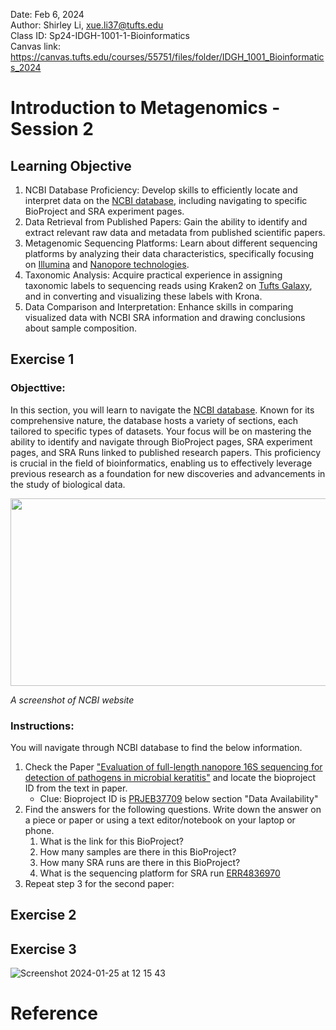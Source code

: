 Date: Feb 6, 2024   
Author: Shirley Li, xue.li37@tufts.edu     
Class ID: Sp24-IDGH-1001-1-Bioinformatics    
Canvas link: https://canvas.tufts.edu/courses/55751/files/folder/IDGH_1001_Bioinformatics_2024 
# Introduction to Metagenomics - Session 2
## Learning Objective
1.	NCBI Database Proficiency: Develop skills to efficiently locate and interpret data on the [NCBI database](https://www.ncbi.nlm.nih.gov/), including navigating to specific BioProject and SRA experiment pages.
2.	Data Retrieval from Published Papers: Gain the ability to identify and extract relevant raw data and metadata from published scientific papers.
3.	Metagenomic Sequencing Platforms: Learn about different sequencing platforms by analyzing their data characteristics, specifically focusing on [Illumina](https://www.sciencedirect.com/science/article/pii/S0198885921000628) and [Nanopore technologies](https://www.nature.com/articles/nbt.3423).
4.	Taxonomic Analysis: Acquire practical experience in assigning taxonomic labels to sequencing reads using Kraken2 on [Tufts Galaxy](https://galaxy.cluster.tufts.edu/), and in converting and visualizing these labels with Krona.
5.	Data Comparison and Interpretation: Enhance skills in comparing visualized data with NCBI SRA information and drawing conclusions about sample composition.

## Exercise 1
### Objecttive: 
In this section, you will learn to navigate the [NCBI database](https://www.ncbi.nlm.nih.gov/bioproject). Known for its comprehensive nature, the database hosts a variety of sections, each tailored to specific types of datasets. Your focus will be on mastering the ability to identify and navigate through BioProject pages, SRA experiment pages, and SRA Runs linked to published research papers. This proficiency is crucial in the field of bioinformatics, enabling us to effectively leverage previous research as a foundation for new discoveries and advancements in the study of biological data.

<img src="https://github.com/shirleyxueli41/Tufts_workshops/assets/88347911/32383594-b895-4f0b-9107-882313c69304" width="900" height="300">          
 
   <em>A screenshot of NCBI website</em>       
   
### Instructions:
You will navigate through NCBI database to find the below information. 

1. Check the Paper ["Evaluation of full-length nanopore 16S sequencing for detection of pathogens in microbial keratitis"](https://peerj.com/articles/10778/) and locate the bioproject ID from the text in paper.
    * Clue: Bioproject ID is [PRJEB37709](https://www.ncbi.nlm.nih.gov/bioproject/PRJEB37709/) below section "Data Availability"        
2. Find the answers for the following questions. Write down the answer on a piece or paper or using a text editor/notebook on your laptop or phone.        
    1. What is the link for this BioProject?             
    2. How many samples are there in this BioProject?
    3. How many SRA runs are there in this BioProject?        
    4. What is the sequencing platform for SRA run [ERR4836970](https://www.ncbi.nlm.nih.gov/sra/?term=ERR4836970)
3. Repeat step 3 for the second paper:
   


## Exercise 2

## Exercise 3

![Screenshot 2024-01-25 at 12 15 43](https://github.com/shirleyxueli41/Tufts_workshops/assets/88347911/2f08cced-598b-45a0-a363-b421bdc9a4d3)

# Reference

